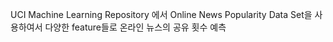 <Online News Popularity>

UCI Machine Learning Repository 에서
Online News Popularity Data Set을 사용하여서
다양한 feature들로 온라인 뉴스의 공유 횟수 예측









